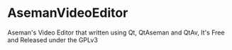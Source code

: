 # AsemanVideoEditor
Aseman's Video Editor that written using Qt, QtAseman and QtAv, It's Free and Released under the GPLv3

